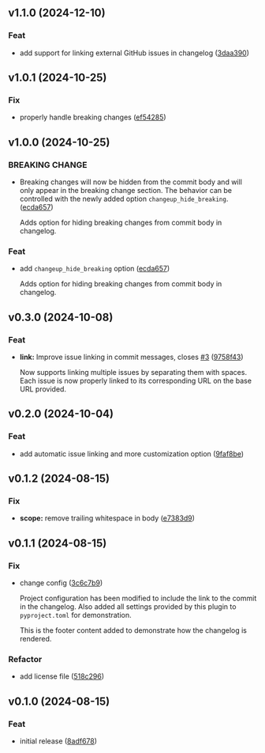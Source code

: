 ## v1.1.0 (2024-12-10)

### Feat

- add support for linking external GitHub issues in changelog ([3daa390](https://github.com/kmnhan/cz-changeup/commit/3daa3906d675d19a7f0e1f269735a15157d2068c))

## v1.0.1 (2024-10-25)

### Fix

- properly handle breaking changes ([ef54285](https://github.com/kmnhan/cz-changeup/commit/ef5428575e24effa2c2fec8efccabef161274868))

## v1.0.0 (2024-10-25)

### BREAKING CHANGE

- Breaking changes will now be hidden from the commit body and will only appear in the breaking change section. The behavior can be controlled with the newly added option `changeup_hide_breaking`. ([ecda657](https://github.com/kmnhan/cz-changeup/commit/ecda657c5667a438fac0f2a2abd410415e50a48e))

  Adds option for hiding breaking changes from commit body in changelog.

### Feat

- add `changeup_hide_breaking` option ([ecda657](https://github.com/kmnhan/cz-changeup/commit/ecda657c5667a438fac0f2a2abd410415e50a48e))

  Adds option for hiding breaking changes from commit body in changelog.

## v0.3.0 (2024-10-08)

### Feat

- **link:** Improve issue linking in commit messages, closes [#3](https://github.com/kmnhan/cz-changeup/issues/3) ([9758f43](https://github.com/kmnhan/cz-changeup/commit/9758f43ca7e39c46eb77e5333223998f0deb3f9a))

  Now supports linking multiple issues by separating them with spaces. Each issue is now properly linked to its corresponding URL on the base URL provided.

## v0.2.0 (2024-10-04)

### Feat

- add automatic issue linking and more customization option ([9faf8be](https://github.com/kmnhan/cz-changeup/commit/9faf8be3db978a27036cfa499a09e62014b50846))

## v0.1.2 (2024-08-15)

### Fix

- **scope:** remove trailing whitespace in body ([e7383d9](https://github.com/kmnhan/cz-changeup/commit/e7383d924051cc4b0eb0f4d7a61da32941d200d9))

## v0.1.1 (2024-08-15)

### Fix

- change config ([3c6c7b9](https://github.com/kmnhan/cz-changeup/commit/3c6c7b9fa18c59cc813a0438a08ef9e6445b8f3f))

  Project configuration has been modified to include the link to the commit in the changelog. Also added all settings provided by this plugin to `pyproject.toml` for demonstration.

  This is the footer content added to demonstrate how the changelog is rendered.

### Refactor

- add license file ([518c296](https://github.com/kmnhan/cz-changeup/commit/518c29667f5b28440b447724b93b59a0976c1905))

## v0.1.0 (2024-08-15)

### Feat

- initial release ([8adf678](https://github.com/kmnhan/cz-changeup/commit/8adf678a19fa85e3dbf5015191c34e12bf4211ab))
